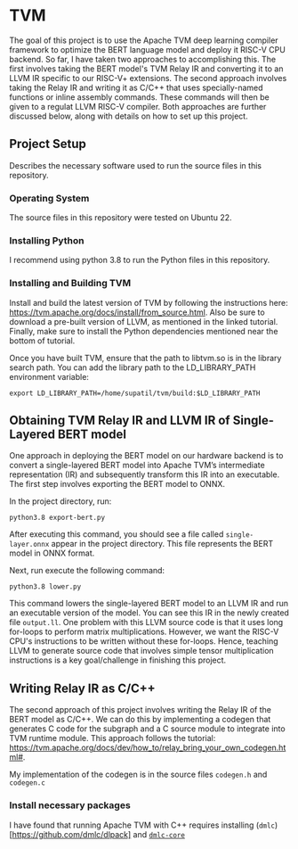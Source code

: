 # TVM
The goal of this project is to use the Apache TVM deep learning compiler framework to optimize the BERT language model and deploy it RISC-V CPU backend. So far, I have taken two approaches to accomplishing this. The first involves taking the BERT model's TVM Relay IR and converting it to an LLVM IR specific to our RISC-V+ extensions. The second approach involves taking the Relay IR and writing it as C/C++ that uses specially-named functions or inline assembly commands. These commands will then be given to a regulat LLVM RISC-V compiler. Both approaches are further discussed below, along with details on how to set up this project.  

## Project Setup
Describes the necessary software used to run the source files in this repository.

### Operating System
The source files in this repository were tested on Ubuntu 22.

### Installing Python
I recommend using python 3.8 to run the Python files in this repository. 

### Installing and Building TVM
Install and build the latest version of TVM by following the instructions here: https://tvm.apache.org/docs/install/from_source.html. Also be sure to download a pre-built version of LLVM, as mentioned in the linked tutorial. Finally, make sure to install the Python dependencies mentioned near the bottom of tutorial.

Once you have built TVM, ensure that the path to libtvm.so is in the library search path. You can add the library path to the LD_LIBRARY_PATH environment variable:

`export LD_LIBRARY_PATH=/home/supatil/tvm/build:$LD_LIBRARY_PATH` 


## Obtaining TVM Relay IR and LLVM IR of Single-Layered BERT model
One approach in deploying the BERT model on our hardware backend is to convert a single-layered BERT model into Apache TVM’s intermediate representation (IR) and subsequently transform this IR into an executable. The first step involves exporting the BERT model to ONNX.

In the project directory, run:

`python3.8 export-bert.py`

After executing this command, you should see a file called `single-layer.onnx` appear in the project directory. This file represents the BERT model in ONNX format. 

Next, run execute the following command: 

`python3.8 lower.py`

This command lowers the single-layered BERT model to an LLVM IR and run an executable version of the model. You can see this IR in the newly created file `output.ll`. One problem with this LLVM source code is that it uses long for-loops to perform matrix multiplications. However, we want the RISC-V CPU's instructions to be written without these for-loops. Hence, teaching LLVM to generate source code that involves simple tensor multiplication instructions is a key goal/challenge in finishing this project. 

## Writing Relay IR as C/C++
The second approach of this project involves writing the Relay IR of the BERT model as C/C++. We can do this by implementing a codegen that generates C code for the subgraph and a C source module to integrate into TVM runtime module. This approach follows the tutorial: https://tvm.apache.org/docs/dev/how_to/relay_bring_your_own_codegen.html#.

My implementation of the codegen is in the source files `codegen.h` and `codegen.c`

### Install necessary packages
I have found that running Apache TVM with C++ requires installing (`dmlc`) [https://github.com/dmlc/dlpack] and [`dmlc-core`](https://github.com/dmlc/dmlc-core) 
